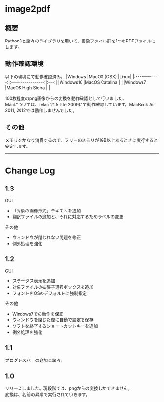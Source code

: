 # image2pdf
## 概要
Python3と諸々のライブラリを用いて、画像ファイル群を1つのPDFファイルにします。  

## 動作確認環境
以下の環境にて動作確認済み。
|Windows       |MacOS (OSX)        |Linux|
|:------------:|:-----------------:|:---:|
|Windows10     |MacOS Catalina     |     |
|Windows7      |MacOS High Sierra  |     |　　

100枚程度のpng画像からの変換を動作確認として行いました。  
Macについては、iMac 21.5 late 2009にて動作確認しています。MacBook Air 2011, 2012では動作しませんでした。  


## その他  
メモリをかなり消費するので、フリーのメモリが1GB以上あるときに実行すると安定します。

---
# Change Log
## 1.3
GUI
- 「対象の画像形式」テキストを追加
- 翻訳ファイルの追加と、それに対応するためラベルの変更

その他
- ウィンドウが閉じれない問題を修正
- 例外処理を強化
## 1.2
GUI
- ステータス表示を追加
- 対象ファイルの拡張子選択ボックスを追加
- フォントをOSのデフォルトに強制指定

その他
- Windows7での動作を保証
- ウィンドウを閉じた際に自動で設定を保存
- ソフトを終了するショートカットキーを追加
- 例外処理を強化
## 1.1
プログレスバーの追加と諸々。
## 1.0
リリースしました。現段階では、pngからの変換しかできません。  
変換は、名前の昇順で実行されていきます。
